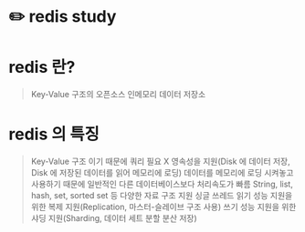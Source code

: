 # ✏️ redis study

redis 란?
=========
> Key-Value 구조의 오픈소스 인메모리 데이터 저장소


redis 의 특징
=============
> Key-Value 구조 이기 때문에 쿼리 필요 X
> 영속성을 지원(Disk 에 데이터 저장, Disk 에 저장된 데이터를 읽어 메모리에 로딩)
> 데이터를 메모리에 로딩 시켜놓고 사용하기 때문에 일반적인 다른 데이터베이스보다 처리속도가 빠름
> String, list, hash, set, sorted set 등 다양한 자료 구조 지원
> 싱글 쓰레드 
> 읽기 성능 지원을 위한 복제 지원(Replication, 마스터-슬레이브 구조 사용)
> 쓰기 성능 지원을 위한 샤딩 지원(Sharding, 데이터 세트 분할 분산 저장)
